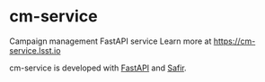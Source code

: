 # cm-service

Campaign management FastAPI service
Learn more at https://cm-service.lsst.io

cm-service is developed with [FastAPI](https://fastapi.tiangolo.com) and [Safir](https://safir.lsst.io).
